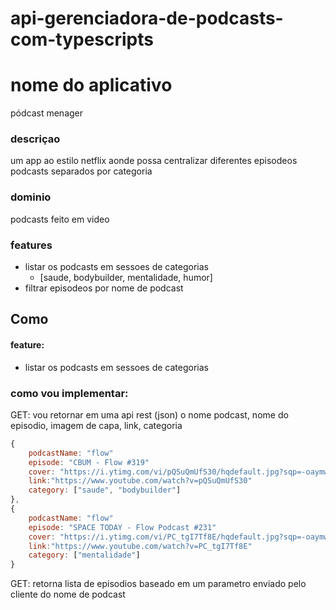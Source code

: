 # api-gerenciadora-de-podcasts-com-typescripts
# nome do aplicativo
pódcast menager

### descriçao
um app ao estilo netflix aonde possa centralizar diferentes episodeos podcasts 
separados por categoria 

### dominio
podcasts feito em video

### features
 - listar os podcasts em sessoes de categorias
   - [saude, bodybuilder, mentalidade, humor]
 - filtrar episodeos por nome de podcast

## Como

#### feature:
- listar os podcasts em sessoes de categorias

### como vou implementar:
GET: vou retornar em uma api rest (json) o 
nome podcast, nome do episodio, imagem de capa, link, categoria
```js
{
    podcastName: "flow"
    episode: "CBUM - Flow #319"
    cover: "https://i.ytimg.com/vi/pQSuQmUfS30/hqdefault.jpg?sqp=-oaymwEnCPYBEIoBSFryq4qpAxkIARUAAIhCGAHYAQHiAQoIGBACGAY4AUABrs=AOn4CLCY0Mpjnn8itKAySqpf0QURZKw"
    link:"https://www.youtube.com/watch?v=pQSuQmUfS30"
    category: ["saude", "bodybuilder"]
},
{
    podcastName: "flow"
    episode: "SPACE TODAY - Flow Podcast #231"
    cover: "https://i.ytimg.com/vi/PC_tgI7Tf8E/hqdefault.jpg?sqp=-oaymwEnCNACELwBSFryq4qpAxkIARUAAIhCGAHYAQHiAQoIGBACGAY4AUABrs=AOn4CLBsHXjEj6d1CHGBm9-Cwo5FYsPrEA"
    link:"https://www.youtube.com/watch?v=PC_tgI7Tf8E"
    category: ["mentalidade"]
}
```

GET: retorna lista de episodios baseado em um parametro enviado pelo cliente do nome de podcast

